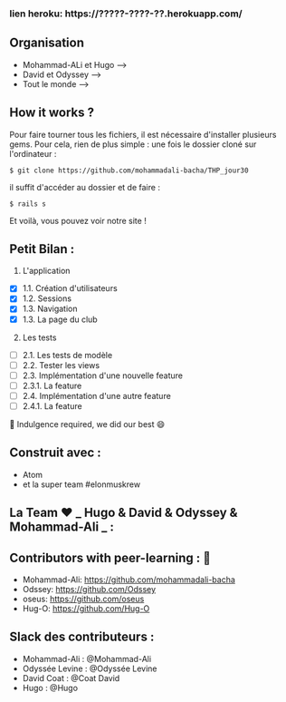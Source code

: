 ### lien heroku: https://?????-????-??.herokuapp.com/

<!-- ## Introduction

Nous avons divisé le projet du jour plusieurs étapes : -->


## Organisation

* Mohammad-ALi et Hugo --> 
* David et Odyssey -->   
* Tout le monde -->   

## How it works ?

Pour faire tourner tous les fichiers, il est nécessaire d'installer plusieurs gems.
Pour cela, rien de plus simple : une fois le dossier cloné sur l'ordinateur :

```$ git clone https://github.com/mohammadali-bacha/THP_jour30```

il suffit d'accéder au dossier et de faire :

```$ rails s```

Et voilà, vous pouvez voir notre site !


## Petit Bilan :
1. L'application

- [x] 1.1. Création d'utilisateurs
- [x] 1.2. Sessions
- [x] 1.3. Navigation
- [x] 1.3. La page du club

2. Les tests

- [ ] 2.1. Les tests de modèle
- [ ] 2.2. Tester les views
- [ ] 2.3. Implémentation d'une nouvelle feature
- [ ] 2.3.1. La feature
- [ ] 2.4. Implémentation d'une autre feature
- [ ] 2.4.1. La feature

:pray: Indulgence required, we did our best :smile:


## Construit avec  :

* Atom
* et la super team #elonmuskrew

## La Team :heart: **_ Hugo & David & Odyssey & Mohammad-Ali _** :

## Contributors with peer-learning : :love_letter:

* Mohammad-Ali: https://github.com/mohammadali-bacha
* Odssey: https://github.com/Odssey
* oseus: https://github.com/oseus
* Hug-O: https://github.com/Hug-O

## Slack des contributeurs :

* Mohammad-Ali : @Mohammad-Ali
* Odyssée Levine : @Odyssée Levine
* David Coat : @Coat David
* Hugo : @Hugo